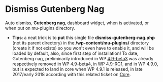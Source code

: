 # Dismiss Gutenberg Nag
Auto dismiss, <strong>Gutenberg nag</strong>, dashboard widget, when is activated, or when put on mu-plugins directory.
* <strong>Tips</strong>: a neat trick is to <strong>put</strong> this single file <strong>dismiss-gutenberg-nag.php</strong> (not its parent directory) in the <strong>/wp-content/mu-plugins/</strong> directory (create it if not exists) so you won't even have to enable it, and will be loaded by default, also, since first step of installation!
To date, Gutenberg nag, preliminarily introduced in WP [4.9-beta3](https://wordpress.org/news/2017/10/wordpress-4-9-beta-3/) was already respectively removed in WP [4.9-beta4](https://wordpress.org/news/2017/10/wordpress-4-9-beta-4/), in WP [4.9-RC1](https://wordpress.org/news/2017/10/wordpress-4-9-release-candidate/), and in WP 4.9.0, but is expected to land in core when WP 4.9.1 is released, in late 2017/early 2018 according with this related ticket on [Core](https://core.trac.wordpress.org/ticket/41316).
